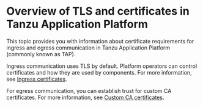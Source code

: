 # Overview of TLS and certificates in Tanzu Application Platform

This topic provides you with information about certificate requirements for ingress and egress communication in Tanzu Application Platform (commonly known as TAP).

Ingress communication uses TLS by default. Platform operators can control
certificates and how they are used by components. For more information, see
[Ingress certificates](./ingress/about.hbs.md).

For egress communication, you can establish trust for custom CA certificates.
For more information, see [Custom CA certificates](./custom-ca-certificates.hbs.md).

